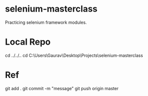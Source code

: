 # selenium-masterclass
Practicing selenium framework modules.

# Local Repo
cd ../../..
cd C:\Users\Gaurav\Desktop\Projects\selenium-masterclass

# Ref
git add .
git commit -m "message"
git push origin master